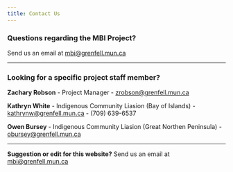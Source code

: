 ```yaml
---
title: Contact Us
---
```


### Questions regarding the MBI Project? 

Send us an email at [mbi@grenfell.mun.ca](mailto:mbi@grenfell.mun.ca)

_____________________

### Looking for a specific project staff member?

**Zachary Robson** - Project Manager - [zrobson@grenfell.mun.ca](mailto:zrobson@grenfell.mun.ca)

**Kathryn White** - Indigenous Community Liasion (Bay of Islands) - [kathrynw@grenfell.mun.ca](mailto:kathrynw@grenfell.mun.ca) - (709) 639-6537

**Owen Bursey** - Indigenous Community Liasion (Great Northen Peninsula) - [obursey@grenfell.mun.ca](mailto:obursey@grenfell.mun.ca)

_____________________________

**Suggestion or edit for this website?** Send us an email at [mbi@grenfell.mun.ca](mailto:mbi@grenfell.mun.ca)

